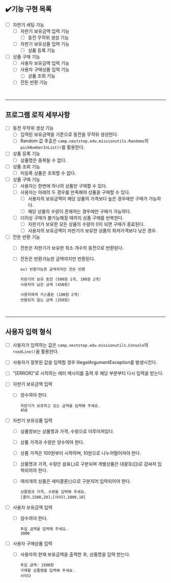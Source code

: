 ## ✔️기능 구현 목록

- [ ] 자판기 세팅 기능
    - [ ] 자판기 보유금액 입력 기능
        - [ ] 동전 무작위 생성 기능
    - [ ] 자판기 보유상품 입력 기능
        - [ ] 상품 등록 기능

- [ ] 상품 구매 기능
    - [ ] 사용자 보유금액 입력 기능
    - [ ] 사용자 구매상품 입력 기능
        - [ ] 상품 조회 기능
    - [ ] 잔돈 반환 기능

<br>

---

## 프로그램 로직 세부사항

- [ ] 동전 무작위 생성 기능
    - [ ] 입력된 보유금액을 기준으로 동전을 무작위 생성한다.
    - [ ] Random 값 추출은 `camp.nextstep.edu.missionutils.Randoms`의 `pickNumberInList()`를 활용한다.

- [ ] 상품 등록 기능
    - [ ] 상품명은 중복될 수 없다.

- [ ] 상품 조회 기능
    - [ ] 미등록 상품은 조회할 수 없다.

- [ ] 상품 구매 기능
    - [ ] 사용자는 한번에 하나의 상품만 구매할 수 있다.
    - [ ] 사용자는 아래의 두 경우를 만족해야 상품을 구매할 수 있다.
        - [ ] 사용자의 보유금액이 해당 상품의 가격보다 높은 경우에만 구매가 가능하다.
        - [ ] 해당 상품의 수량이 존재하는 경우에만 구매가 가능하다.
    - [ ] 더이상 구매가 불가능해질 때까지 상품 구매를 반복한다.
        - [ ] 자판기가 보유한 모든 상품의 수량이 0이 되면 구매가 종료된다.
        - [ ] 사용자의 보유금액이 자판기가 보유한 상품의 최저가격보다 낮은 경우.

- [ ] 잔돈 반환 기능
    - [ ] 잔돈은 자판기가 보유한 최소 개수의 동전으로 반환된다.
    - [ ] 잔돈은 반환가능한 금액까지만 반환된다.

          ex) 반환가능한 금액까지만 잔돈 반환

          자판기의 보유 동전 (500원 1개, 100원 2개)
          사용자의 남은 금액 (450원)

          사용자에게 거스름돈 (100원 2개)
          반환되지 않는 금액 (250원)

<br>

---

## 사용자 입력 형식

- [ ] 사용자가 입력하는 값은 `camp.nextstep.edu.missionutils.Console`의 `readLine()`을 활용한다.
- [ ] 사용자가 잘못된 값을 입력할 경우 IllegalArgumentException를 발생시킨다.
- [ ] "[ERROR]"로 시작하는 에러 메시지를 출력 후 해당 부분부터 다시 입력을 받는다.

- [ ] 자판기 보유금액 입력
    - [ ] 양수여야 한다.

          자판기가 보유하고 있는 금액을 입력해 주세요.
          450

- [ ] 자판기 보유상품 입력
    - [ ] 상품정보는 상품명과 가격, 수량으로 이루어져있다.
    - [ ] 상품 가격과 수량은 양수여야 한다.
    - [ ] 상품 가격은 100원부터 시작하며, 10원으로 나누어떨어져야 한다.
    - [ ] 상품명과 가격, 수량은 쉼표(,)로 구분되며 개별상품은 대괄호([])로 감싸져 입력되어야 한다.
    - [ ] 여러개의 상품은 세미콜론(;)으로 구분지어 입력되어야 한다.

          상품명과 가격, 수량을 입력해 주세요.
          [콜라,1500,20];[사이다,1000,10]


- [ ] 사용자 보유금액 입력
    - [ ] 양수여야 한다.

          투입 금액을 입력해 주세요.
          3000

- [ ] 사용자 구매상품 입력
    - [ ] 사용자의 현재 보유금액을 출력한 후, 상품명을 입력 받는다.

          투입 금액: 1500원
          구매할 상품명을 입력해 주세요.
          사이다


<br>

